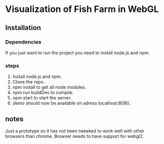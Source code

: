 # Visualization of Fish Farm in WebGL

## Installation
### Dependencies
If you just want to run the project you need to install node.js and npm.

### steps
1. Install node.js and npm. 
2. Clone the repo.
3. npm install to get all node modules.
4. npm run buildDev to compile.
5. npm start to start the server.
6. demo should now be available on adress localhost:8080.

## notes
Just a prototype so it has not been tweeked to work well with other browsers than chrome.
Browser needs to have support for webgl2.

